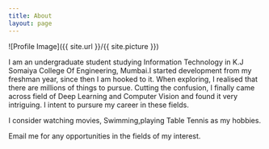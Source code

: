 ```yaml
---
title: About
layout: page
---
```

![Profile Image]({{ site.url }}/{{ site.picture }})

I am an undergraduate student studying Information Technology in K.J Somaiya College Of Engineering, Mumbai.I started development from my freshman year, since then I am hooked to it. When exploring, I realised that there are millions of things to pursue. Cutting the confusion, I finally came across field of Deep Learning and Computer Vision and found it very intriguing. I intent to pursure my career in these fields.

I consider watching movies, Swimming,playing Table Tennis as my hobbies.

Email me for any opportunities in the fields of my interest.

